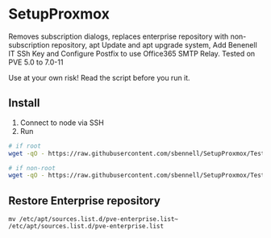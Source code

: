 # SetupProxmox

Removes subscription dialogs, replaces enterprise repository with non-subscription repository, apt Update and apt upgrade system, Add Benenell IT SSh Key and Configure Postfix to use Office365 SMTP Relay. Tested on PVE 5.0 to 7.0-11


Use at your own risk! Read the script before you run it. 

## Install

1. Connect to node via SSH
2. Run

```bash
# if root
wget -qO - https://raw.githubusercontent.com/sbennell/SetupProxmox/Testing/patch.sh -c -O patch.sh && bash patch.sh  && rm patch.sh 

# if non-root
wget -qO - https://raw.githubusercontent.com/sbennell/SetupProxmox/Testing/patch.sh -c -O patch.sh && sudo bash patch.sh  && rm patch.sh 

```

## Restore Enterprise repository

```
mv /etc/apt/sources.list.d/pve-enterprise.list~ /etc/apt/sources.list.d/pve-enterprise.list
```
